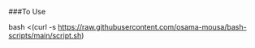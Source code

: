 ###To Use

bash <(curl -s https://raw.githubusercontent.com/osama-mousa/bash-scripts/main/script.sh)
